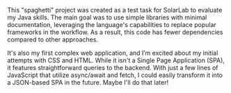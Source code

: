 This "spaghetti" project was created as a test task for SolarLab to evaluate my Java skills. The main goal was to use simple libraries with minimal documentation, leveraging the language's capabilities to replace popular frameworks in the workflow. As a result, this code has fewer dependencies compared to other approaches. 

It's also my first complex web application, and I’m excited about my initial attempts with CSS and HTML. While it isn't a Single Page Application (SPA), it features straightforward queries to the backend. With just a few lines of JavaScript that utilize async/await and fetch, I could easily transform it into a JSON-based SPA in the future. Maybe I'll do that later!